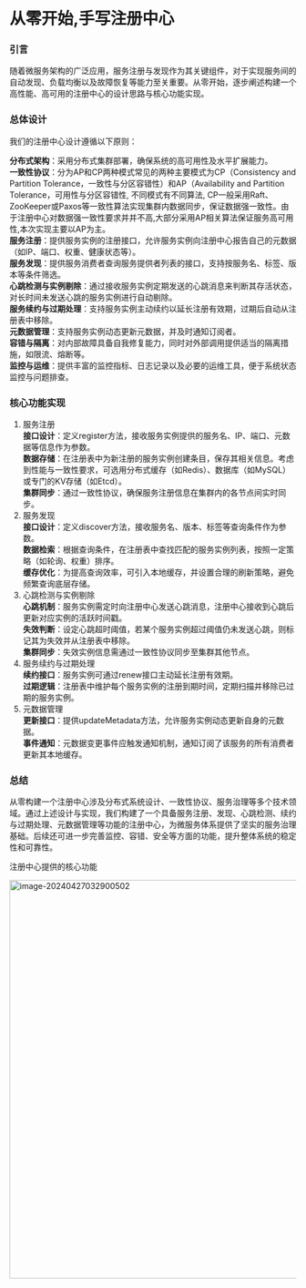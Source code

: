 # 从零开始,手写注册中心

### 引言
随着微服务架构的广泛应用，服务注册与发现作为其关键组件，对于实现服务间的自动发现、负载均衡以及故障恢复等能力至关重要。从零开始，逐步阐述构建一个高性能、高可用的注册中心的设计思路与核心功能实现。

### 总体设计
我们的注册中心设计遵循以下原则： <br>

**分布式架构**：采用分布式集群部署，确保系统的高可用性及水平扩展能力。 <br>
**一致性协议**：分为AP和CP两种模式常见的两种主要模式为CP（Consistency and Partition Tolerance，一致性与分区容错性）和AP（Availability and Partition Tolerance，可用性与分区容错性, 不同模式有不同算法, CP一般采用Raft、ZooKeeper或Paxos等一致性算法实现集群内数据同步，保证数据强一致性。由于注册中心对数据强一致性要求并并不高,大部分采用AP相关算法保证服务高可用性,本次实现主要以AP为主。 <br>
**服务注册**：提供服务实例的注册接口，允许服务实例向注册中心报告自己的元数据（如IP、端口、权重、健康状态等）。 <br>
**服务发现**：提供服务消费者查询服务提供者列表的接口，支持按服务名、标签、版本等条件筛选。 <br>
**心跳检测与实例剔除**：通过接收服务实例定期发送的心跳消息来判断其存活状态，对长时间未发送心跳的服务实例进行自动剔除。 <br>
**服务续约与过期处理**：支持服务实例主动续约以延长注册有效期，过期后自动从注册表中移除。 <br>
**元数据管理**：支持服务实例动态更新元数据，并及时通知订阅者。 <br>
**容错与隔离**：对内部故障具备自我修复能力，同时对外部调用提供适当的隔离措施，如限流、熔断等。 <br>
**监控与运维**：提供丰富的监控指标、日志记录以及必要的运维工具，便于系统状态监控与问题排查。 <br>


### 核心功能实现
1. 服务注册  <br>
   **接口设计**：定义register方法，接收服务实例提供的服务名、IP、端口、元数据等信息作为参数。  <br>
   **数据存储**：在注册表中为新注册的服务实例创建条目，保存其相关信息。考虑到性能与一致性要求，可选用分布式缓存（如Redis）、数据库（如MySQL）或专门的KV存储（如Etcd）。 <br>
   **集群同步**：通过一致性协议，确保服务注册信息在集群内的各节点间实时同步。  <br>
2. 服务发现  <br>
   **接口设计**：定义discover方法，接收服务名、版本、标签等查询条件作为参数。 <br>
   **数据检索**：根据查询条件，在注册表中查找匹配的服务实例列表，按照一定策略（如轮询、权重）排序。 <br>
   **缓存优化**：为提高查询效率，可引入本地缓存，并设置合理的刷新策略，避免频繁查询底层存储。 <br>
3. 心跳检测与实例剔除  <br>
   **心跳机制**：服务实例需定时向注册中心发送心跳消息，注册中心接收到心跳后更新对应实例的活跃时间戳。  <br>
   **失效判断**：设定心跳超时阈值，若某个服务实例超过阈值仍未发送心跳，则标记其为失效并从注册表中移除。  <br>
   **集群同步**：失效实例信息需通过一致性协议同步至集群其他节点。  <br>
4. 服务续约与过期处理  <br>
   **续约接口**：服务实例可通过renew接口主动延长注册有效期。  <br>
   **过期逻辑**：注册表中维护每个服务实例的注册到期时间，定期扫描并移除已过期的服务实例。  <br>
5. 元数据管理  <br>
   **更新接口**：提供updateMetadata方法，允许服务实例动态更新自身的元数据。  <br>
   **事件通知**：元数据变更事件应触发通知机制，通知订阅了该服务的所有消费者更新其本地缓存。  <br>

### 总结
从零构建一个注册中心涉及分布式系统设计、一致性协议、服务治理等多个技术领域。通过上述设计与实现，我们构建了一个具备服务注册、发现、心跳检测、续约与过期处理、元数据管理等功能的注册中心，为微服务体系提供了坚实的服务治理基础。后续还可进一步完善监控、容错、安全等方面的功能，提升整体系统的稳定性和可靠性。





注册中心提供的核心功能

<img src="https://ipman-blog-1304583208.cos.ap-nanjing.myqcloud.com/rpcman%2Fregistry%2F123123213.png" alt="image-20240427032900502" style=" width:700px" />



